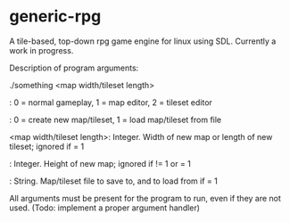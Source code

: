 # generic-rpg
A tile-based, top-down rpg game engine for linux using SDL.
Currently a work in progress.

Description of program arguments:

./something <program mode> <load from file> <map width/tileset length> <map height> <file name>


<program mode>: 0 = normal gameplay, 1 = map editor, 2 = tileset editor

<load from file>: 0 = create new map/tileset, 1 = load map/tileset from file

<map width/tileset length>: Integer. Width of new map or length of new tileset; ignored if <load from file> = 1

<map height>: Integer. Height of new map; ignored if <program mode> != 1 or <load from file> = 1

<file name>: String. Map/tileset file to save to, and to load from if <load from file> = 1


All arguments must be present for the program to run, even if they are not used. (Todo: implement a proper argument handler)
